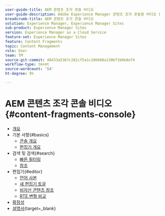 ```yaml
---
user-guide-title: AEM 콘텐츠 조각 콘솔 비디오
user-guide-description: Adobe Experience Manager 콘텐츠 조각 콘솔용 비디오 컬렉션입니다.
breadcrumb-title: AEM 콘텐츠 조각 콘솔 비디오
solution: Experience Manager, Experience Manager Sites
sub-product: Experience Manager Sites
version: Experience Manager as a Cloud Service
feature-set: Experience Manager Sites
feature: Content Fragments
topic: Content Management
role: User
team: TM
source-git-commit: 48433a5367c281cf5a1c106b08a1306f1b0e8ef4
workflow-type: tm+mt
source-wordcount: '54'
ht-degree: 9%

---
```



# AEM 콘텐츠 조각 콘솔 비디오 {#content-fragments-console}

+ [개요](overview.md)
+ 기본 사항{#basics}
   + [콘솔 개요](./basics/content-fragments-console.md)
   + [편집기 개요](./basics/content-fragment-editor.md)
+ 검색 및 검색{#search}
   + [빠른 필터링](search/fast-filtering.md)
   + [참조](search/references.md)
+ 편집기{#editor}
   + [언어 사본](editor/language-copies.md)
   + [새 편집기 토글](editor/new-editor-toggle.md)
   + [비자산 콘텐츠 참조](editor/non-asset-content-references.md)
   + [RTE 변형 비교](editor/rte-variant-compare.md)
+ [확장성](https://experienceleague.adobe.com/docs/experience-manager-learn/cloud-service/developing/extensibility/content-fragments/overview.html)
+ [설명서](https://experienceleague.adobe.com/docs/experience-manager-cloud-service/content/sites/administering/content-fragments/content-fragments-console.html){target=_blank}
